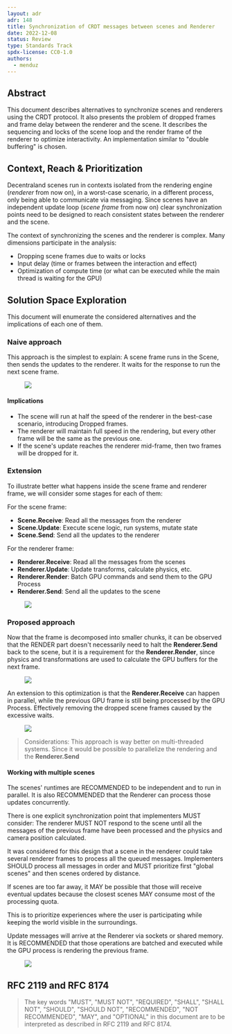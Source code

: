 ```yaml
---
layout: adr
adr: 148
title: Synchronization of CRDT messages between scenes and Renderer
date: 2022-12-08
status: Review
type: Standards Track
spdx-license: CC0-1.0
authors:
  - menduz
---
```


## Abstract

<!--
Abstract is a multi-sentence (short paragraph) technical summary. This should be a very terse and human-readable version of the document section. **Someone should be able to read only the abstract to get the gist of what this document is about in its current state.** Abstracts should be always up to date with the current state of the document.
-->

This document describes alternatives to synchronize scenes and renderers using the CRDT protocol. It also presents the problem of dropped frames and frame delay between the renderer and the scene. It describes the sequencing and locks of the scene loop and the render frame of the renderer to optimize interactivity. An implementation similar to "double buffering" is chosen.

## Context, Reach & Prioritization

<!--
Discuss and go into detail about the subject in question. Make sure you cover:
- Why is this decision important
- The urgency of the decision
- Datapoints and related background information
- Vocabulary and key terms
-->

Decentraland scenes run in contexts isolated from the rendering engine (_renderer_ from now on), in a worst-case scenario, in a different process, only being able to communicate via messaging. Since scenes have an independent update loop (_scene frame_ from now on) clear synchronization points need to be designed to reach consistent states between the renderer and the scene.

The context of synchronizing the scenes and the renderer is complex. Many dimensions participate in the analysis:
- Dropping scene frames due to waits or locks
- Input delay (time or frames between the interaction and effect)
- Optimization of compute time (or what can be executed while the main thread is waiting for the GPU)


## Solution Space Exploration

This document will enumerate the considered alternatives and the implications of each one of them.

### Naive approach

This approach is the simplest to explain: A scene frame runs in the Scene, then sends the updates to the renderer. It waits for the response to run the next scene frame.

<figure>
  <img src="/resources/ADR-148/Frame 1.svg" />
</figure>

#### Implications

- The scene will run at half the speed of the renderer in the best-case scenario, introducing Dropped frames.
- The renderer will maintain full speed in the rendering, but every other frame will be the same as the previous one.
- If the scene's update reaches the renderer mid-frame, then two frames will be dropped for it.

### Extension

To illustrate better what happens inside the scene frame and renderer frame, we will consider some stages for each of them:

For the scene frame:
- **Scene.Receive**: Read all the messages from the renderer
- **Scene.Update**: Execute scene logic, run systems, mutate state
- **Scene.Send**: Send all the updates to the renderer

For the renderer frame:
- **Renderer.Receive**: Read all the messages from the scenes
- **Renderer.Update**: Update transforms, calculate physics, etc.
- **Renderer.Render**: Batch GPU commands and send them to the GPU Process
- **Renderer.Send**: Send all the updates to the scene

<figure>
  <img src="/resources/ADR-148/Frame 2.svg" />
</figure>

### Proposed approach

Now that the frame is decomposed into smaller chunks, it can be observed that the RENDER part doesn't necessarily need to halt the **Renderer.Send** back to the scene, but it is a requirement for the **Renderer.Render**, since physics and transformations are used to calculate the GPU buffers for the next frame.

<figure>
  <img src="/resources/ADR-148/Frame 4.svg" />
</figure>

An extension to this optimization is that the **Renderer.Receive** can happen in parallel, while the previous GPU frame is still being processed by the GPU Process. Effectively removing the dropped scene frames caused by the excessive waits.

<figure>
  <img src="/resources/ADR-148/Frame 6.svg" />
</figure>

> Considerations: This approach is way better on multi-threaded systems. Since it would be possible to parallelize the rendering and the **Renderer.Send**

#### Working with multiple scenes

The scenes' runtimes are RECOMMENDED to be independent and to run in parallel. It is also RECOMMENDED that the Renderer can process those updates concurrently.

There is one explicit synchronization point that implementers MUST consider: The renderer MUST NOT respond to the scene until all the messages of the previous frame have been processed and the physics and camera position calculated.

It was considered for this design that a scene in the renderer could take several renderer frames to process all the queued messages. Implementers SHOULD process all messages in order and MUST prioritize first "global scenes" and then scenes ordered by distance.

If scenes are too far away, it MAY be possible that those will receive eventual updates because the closest scenes MAY consume most of the processing quota.

This is to prioritize experiences where the user is participating while keeping the world visible in the surroundings.

Update messages will arrive at the Renderer via sockets or shared memory. It is RECOMMENDED that those operations are batched and executed while the GPU process is rendering the previous frame.

<figure>
  <img src="/resources/ADR-148/Frame 7.svg" />
</figure>


## RFC 2119 and RFC 8174

> The key words "MUST", "MUST NOT", "REQUIRED", "SHALL", "SHALL NOT", "SHOULD", "SHOULD NOT", "RECOMMENDED", "NOT RECOMMENDED", "MAY", and "OPTIONAL" in this document are to be interpreted as described in RFC 2119 and RFC 8174.
